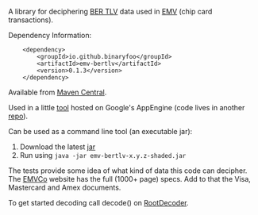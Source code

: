 A library for deciphering [BER TLV](http://en.wikipedia.org/wiki/X.690#BER_encoding) data used in [EMV](http://en.wikipedia.org/wiki/EMV) (chip card transactions).

Dependency Information:

        <dependency>
            <groupId>io.github.binaryfoo</groupId>
            <artifactId>emv-bertlv</artifactId>
            <version>0.1.3</version>
        </dependency>
        
Available from [Maven Central](https://repo1.maven.org/maven2/io/github/binaryfoo/emv-bertlv/).        

Used in a little [tool](http://tvr-decoder.appspot.com/t/home) hosted on Google's AppEngine (code lives in another [repo](https://github.com/wcurrie/emv-bertlv-tools)).

Can be used as a command line tool (an executable jar): 

1. Download the latest [jar](https://repository.sonatype.org/service/local/artifact/maven/redirect?r=central-proxy&g=io.github.binaryfoo&a=emv-bertlv&p=shaded.jar&v=LATEST)
2. Run using `java -jar emv-bertlv-x.y.z-shaded.jar`

The tests provide some idea of what kind of data this code can decipher. The [EMVCo](http://www.emvco.com/specifications.aspx) website has the full (1000+ page) specs. Add to that the Visa, Mastercard and Amex documents.

To get started decoding call decode() on [RootDecoder](https://github.com/binaryfoo/emv-bertlv/blob/master/src/main/java/io/github/binaryfoo/RootDecoder.java).
